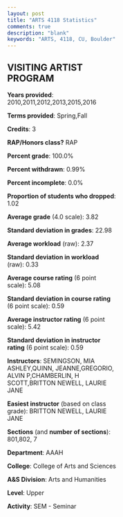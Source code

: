 ```yaml
---
layout: post
title: "ARTS 4118 Statistics"
comments: true
description: "blank"
keywords: "ARTS, 4118, CU, Boulder"
--- 
```

<head>
<script src="https://ajax.googleapis.com/ajax/libs/jquery/2.1.3/jquery.min.js"></script>
<script src="https://dl.dropboxusercontent.com/s/pc42nxpaw1ea4o9/highcharts.js?dl=0"></script>
<!-- <script src="../assets/js/highcharts.js"></script> -->
<style type="text/css">@font-face {
	font-family: "Bebas Neue";
	src: url(https://www.filehosting.org/file/details/544349/BebasNeue%20Regular.otf) format("opentype");
	}
	h1.Bebas { 
		font-family: "Bebas Neue", Verdana, Tahoma;
	}
</style>
</head>
<body>
	<div id="container" style="float: right; width: 45%; height: 88%; margin-left: 2.5%; margin-right: 2.5%;"></div>
	<script language="JavaScript">
		$(document).ready(function() {
		var chart = {type: 'column'};
		var title = {text: 'Grade Distribution'};
		var xAxis = {categories: ['A','B','C','D','F'],crosshair: true};
		var yAxis = {min: 0,title: {text: 'Percentage'}};
		var tooltip = {headerFormat: '<center><b><span style="font-size:20px">{point.key}</span></b></center>',
		               pointFormat: '<td style="padding:0"><b>{point.y:.1f}%</b></td>',
		               footerFormat: '</table>',shared: true,useHTML: true};
		var plotOptions = {column: {pointPadding: 0.0,borderWidth: 0}};  
		var credits = {enabled: false};var series= [{name: 'Percent',data: [83.51,15.46,0.0,0.0,1.03,]}];
		var json = {};
		json.chart = chart;
		json.title = title;
		json.tooltip = tooltip;
		json.xAxis = xAxis;
		json.yAxis = yAxis;  
		json.series = series;
		json.plotOptions = plotOptions;  
		json.credits = credits;
		$('#container').highcharts(json);
	});
	</script>
</body>
			   
## VISITING ARTIST PROGRAM

**Years provided**: 2010,2011,2012,2013,2015,2016

**Terms provided**: Spring,Fall

**Credits**: 3

**RAP/Honors class?** RAP

**Percent grade**: 100.0%

**Percent withdrawn**: 0.99%

**Percent incomplete**: 0.0%

**Proportion of students who dropped**: 1.02

**Average grade** (4.0 scale): 3.82

**Standard deviation in grades**: 22.98

**Average workload** (raw): 2.37

**Standard deviation in workload** (raw): 0.33

**Average course rating** (6 point scale): 5.08

**Standard deviation in course rating** (6 point scale): 0.59

**Average instructor rating** (6 point scale): 5.42

**Standard deviation in instructor rating** (6 point scale): 0.59

**Instructors**: SEMINGSON, MIA ASHLEY,QUINN, JEANNE,GREGORIO, ALVIN P,CHAMBERLIN, H SCOTT,BRITTON NEWELL, LAURIE JANE

**Easiest instructor** (based on class grade): BRITTON NEWELL, LAURIE JANE

**Sections** (and **number of sections**): 801,802, 7

**Department**: AAAH

**College**: College of Arts and Sciences

**A&S Division**: Arts and Humanities

**Level**: Upper

**Activity**: SEM - Seminar